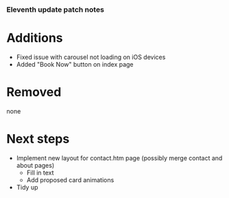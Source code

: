 ### Eleventh update patch notes

# Additions

-   Fixed issue with carousel not loading on iOS devices
-   Added "Book Now" button on index page

# Removed

none

# Next steps

-   Implement new layout for contact.htm page (possibly merge contact and about pages)
    -   Fill in text
    -   Add proposed card animations
-   Tidy up

